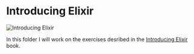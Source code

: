 # Introducing Elixir

![Introducing Elixir](https://books.google.com/books/content/images/frontcover/RU59BAAAQBAJ?fife=w300-rw)

In this folder I will work on the exercises desribed in the [Introducing Elixir](https://play.google.com/store/books/details/Simon_St_Laurent_Introducing_Elixir?id=RU59BAAAQBAJ) book.
